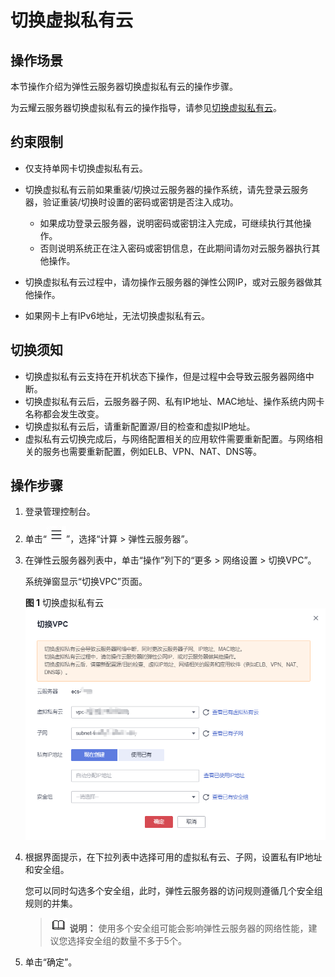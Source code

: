# 切换虚拟私有云<a name="ecs_03_0504"></a>

## 操作场景<a name="section1954915820119"></a>

本节操作介绍为弹性云服务器切换虚拟私有云的操作步骤。

为云耀云服务器切换虚拟私有云的操作指导，请参见[切换虚拟私有云](https://support.huaweicloud.com/usermanual-hecs/hecs_03_0060.html)。

## 约束限制<a name="section1388112214111"></a>

-   仅支持单网卡切换虚拟私有云。
-   切换虚拟私有云前如果重装/切换过云服务器的操作系统，请先登录云服务器，验证重装/切换时设置的密码或密钥是否注入成功。
    -   如果成功登录云服务器，说明密码或密钥注入完成，可继续执行其他操作。
    -   否则说明系统正在注入密码或密钥信息，在此期间请勿对云服务器执行其他操作。

-   切换虚拟私有云过程中，请勿操作云服务器的弹性公网IP，或对云服务器做其他操作。
-   如果网卡上有IPv6地址，无法切换虚拟私有云。

## 切换须知<a name="section6857355161815"></a>

-   切换虚拟私有云支持在开机状态下操作，但是过程中会导致云服务器网络中断。
-   切换虚拟私有云后，云服务器子网、私有IP地址、MAC地址、操作系统内网卡名称都会发生改变。
-   切换虚拟私有云后，请重新配置源/目的检查和虚拟IP地址。
-   虚拟私有云切换完成后，与网络配置相关的应用软件需要重新配置。与网络相关的服务也需要重新配置，例如ELB、VPN、NAT、DNS等。

## 操作步骤<a name="section683452713118"></a>

1.  登录管理控制台。
2.  单击“![](figures/service-list.jpg)”，选择“计算 \> 弹性云服务器”。
3.  在弹性云服务器列表中，单击“操作”列下的“更多 \> 网络设置 \> 切换VPC”。

    系统弹窗显示“切换VPC”页面。

    **图 1**  切换虚拟私有云<a name="fig12572124815015"></a>  
    ![](figures/切换虚拟私有云.png "切换虚拟私有云")

4.  根据界面提示，在下拉列表中选择可用的虚拟私有云、子网，设置私有IP地址和安全组。

    您可以同时勾选多个安全组，此时，弹性云服务器的访问规则遵循几个安全组规则的并集。

    >![](public_sys-resources/icon-note.gif) **说明：** 
    >使用多个安全组可能会影响弹性云服务器的网络性能，建议您选择安全组的数量不多于5个。

5.  单击“确定”。

